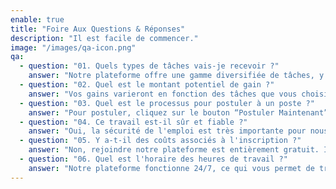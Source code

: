 ```yaml
---
enable: true
title: "Foire Aux Questions & Réponses"
description: "Il est facile de commencer."
image: "/images/qa-icon.png"
qa:
  - question: "01. Quels types de tâches vais-je recevoir ?"
    answer: "Notre plateforme offre une gamme diversifiée de tâches, y compris l'assistance à distance, la saisie de données, le service client, la création de contenu, le développement, l'assistance au marketing numérique, et plus encore. Vous pouvez sélectionner des tâches qui correspondent à vos compétences et intérêts."
  - question: "02. Quel est le montant potentiel de gain ?"
    answer: "Vos gains varieront en fonction des tâches que vous choisissez et du temps que vous consacrez. Les travailleurs à temps partiel peuvent gagner jusqu'à €230 par jour, tandis que les travailleurs à temps plein gagnent généralement environ €1590 par semaine."
  - question: "03. Quel est le processus pour postuler à un poste ?"
    answer: "Pour postuler, cliquez sur le bouton “Postuler Maintenant” sur notre site web, remplissez le formulaire de candidature, et soumettez-le. Notre équipe de recrutement va vous contacter pour la vérification et l'intégration."
  - question: "04. Ce travail est-il sûr et fiable ?"
    answer: "Oui, la sécurité de l'emploi est très importante pour nous. Tous les paiements sont traités pour protéger vos informations financières. Nous suivons également strictement notre Promesse de Confidentialité pour protéger vos données personnelles."
  - question: "05. Y a-t-il des coûts associés à l'inscription ?"
    answer: "Non, rejoindre notre plateforme est entièrement gratuit. Il n'y a aucun coût caché ou frais pour commencer à travailler sur les tâches."
  - question: "06. Quel est l'horaire des heures de travail ?"
    answer: "Notre plateforme fonctionne 24/7, ce qui vous permet de travailler selon votre propre horaire. Que vous préfériez les matinées earlies ou les nuits tardives, des tâches sont toujours disponibles."
---
```

